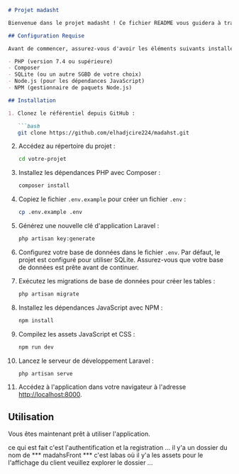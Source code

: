 ```markdown
# Projet madasht

Bienvenue dans le projet madasht ! Ce fichier README vous guidera à travers les étapes pour configurer et exécuter l'application avec succès.

## Configuration Requise

Avant de commencer, assurez-vous d'avoir les éléments suivants installés sur votre système :

- PHP (version 7.4 ou supérieure)
- Composer
- SQLite (ou un autre SGBD de votre choix)
- Node.js (pour les dépendances JavaScript)
- NPM (gestionnaire de paquets Node.js)

## Installation

1. Clonez le référentiel depuis GitHub :

   ```bash
   git clone https://github.com/elhadjcire224/madahst.git
   ```

2. Accédez au répertoire du projet :

   ```bash
   cd votre-projet
   ```

3. Installez les dépendances PHP avec Composer :

   ```bash
   composer install
   ```

4. Copiez le fichier `.env.example` pour créer un fichier `.env` :

   ```bash
   cp .env.example .env
   ```

5. Générez une nouvelle clé d'application Laravel :

   ```bash
   php artisan key:generate
   ```

6. Configurez votre base de données dans le fichier `.env`. Par défaut, le projet est configuré pour utiliser SQLite. Assurez-vous que votre base de données est prête avant de continuer.

7. Exécutez les migrations de base de données pour créer les tables :

   ```bash
   php artisan migrate
   ```

8. Installez les dépendances JavaScript avec NPM :

   ```bash
   npm install
   ```

9. Compilez les assets JavaScript et CSS :

   ```bash
   npm run dev
   ```

10. Lancez le serveur de développement Laravel :

    ```bash
    php artisan serve
    ```

11. Accédez à l'application dans votre navigateur à l'adresse [http://localhost:8000](http://localhost:8000).

## Utilisation

Vous êtes maintenant prêt à utiliser l'application.

ce qui est fait c'est l'authentification et la registration ...
il y'a un dossier du nom de *** madahsFront *** c'est labas où il y'a les assets pour le l'affichage du client veuillez explorer le dossier ...
